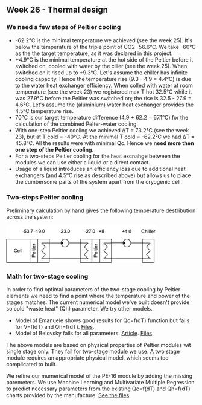 ## Week 26 - Thermal design

### We need a few steps of Peltier cooling
* -62.2&deg;C is the minimal temperature we achieved (see the week 25). It's below the temperature of the triple point of CO2 -56.6&deg;C. We take -60&deg;C as the the target temperature, as it was declared in this project.
* +4.9&deg;C is the minimal temperature at the hot side of the Peltier before it switched on, cooled with water by the ciller (see the week 25). When switched on it rised up to +9.3&deg;C. Let's assume the chiller has infinite cooling capacity. Hence the temperature rise (9.3 - 4.9 = 4.4&deg;C) is due to the water heat exchanger efficiency. When colled with water at room temperature (see the week 23) we registered max T hot 32.5&deg;C while it was 27.9&deg;C before the Peltier was switched on; the rise is 32.5 - 27.9 = 4.6&deg;C. Let's assume the (aluminium) water heat exchanger provides the 4.5&deg;C temperature rise.
* 70&deg;C is our target temperature difference (4.9 + 62.2 = 67.1&deg;C) for the calculation of the combined Pelter-water cooling.
* With one-step Peltier cooling we achieved &#916;T = 73.2&deg;C (see the week 23), but at T cold = -40&deg;C. At the minimal T cold = -62.2&deg;C we had &#916;T = 45.8&deg;C. All the results were with minimal Qc. Hence we **need more then one step of the Peltier cooling**.
* For a two-steps Peltier cooling for the heat excnahge between the modules we can use either a liquid or a direct contact.
* Usage of a liquid introduces an efficiency loss due to additional heat exchangers (and 4.5&deg;C rise as described above) but allows us to place the cumbersome parts of the system apart from the cryogenic cell.

### Two-steps Peltier cooling
Preliminary calculation by hand gives the following temperature destribution across the system:

<img alt="Two-stage cooling diagram" src="/img/2024-06-20 - Two-stage colling.png" width=400px>

### Math for two-stage cooling
In order to find optimal parameters of the two-stage cooling by Peltier elements we need to find a point where the temperature and power of the stages matches. The current numerical model we've built doesn't provide so cold "waste heat" (Qh) parameter. We try other models.

* Model of Emanuele shows good results for Qc=f(dT) function but fails for V=f(dT) and Qh=f(dT). [Files](/tools/peltier/emanuele).
* Model of Belovsky fails for all parameters. [Article](https://www.researchgate.net/publication/317584219_Mathematical_Model_of_Thermoelectric_Peltier_Module). [Files](/tools/peltier/belovski).

The above models are based on physical properties of Peltier modules wit single stage only. They fail for two-stage module we use. A two stage module requires an appropriate physical model, which seems too complicated to built. 

We refine our mumerical model of the PE-16 module by adding the missing paremeters. We use Machine Learning and Multivariate Multiple Regression to predict necessary parameters from the existing Qc=f(dT) and Qh=f(dT) charts provided by the manufacture. [See the files](/tools/peltier/mlr).
